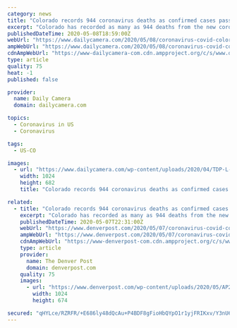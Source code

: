 ```yaml
---
category: news
title: "Colorado records 944 coronavirus deaths as confirmed cases pass 18,000"
excerpt: "Colorado has recorded as many as 944 deaths from the new coronavirus as total confirmed cases surpassed 18,000, state health officials said Thursday."
publishedDateTime: 2020-05-08T18:59:00Z
webUrl: "https://www.dailycamera.com/2020/05/08/coronavirus-covid-colorado-new-cases-deaths-may-7/"
ampWebUrl: "https://www.dailycamera.com/2020/05/08/coronavirus-covid-colorado-new-cases-deaths-may-7/amp/"
cdnAmpWebUrl: "https://www-dailycamera-com.cdn.ampproject.org/c/s/www.dailycamera.com/2020/05/08/coronavirus-covid-colorado-new-cases-deaths-may-7/amp/"
type: article
quality: 75
heat: -1
published: false

provider:
  name: Daily Camera
  domain: dailycamera.com

topics:
  - Coronavirus in US
  - Coronavirus

tags:
  - US-CO

images:
  - url: "https://www.dailycamera.com/wp-content/uploads/2020/04/TDP-L-CORONAVIRUS-AAO-_7AO0993xxx.jpg?w=1024&h=683"
    width: 1024
    height: 682
    title: "Colorado records 944 coronavirus deaths as confirmed cases pass 18,000"

related:
  - title: "Colorado records 944 coronavirus deaths as confirmed cases pass 18,000"
    excerpt: "Colorado has recorded as many as 944 deaths from the new coronavirus as total confirmed cases surpassed 18,000, state health officials said Thursday."
    publishedDateTime: 2020-05-07T22:31:00Z
    webUrl: "https://www.denverpost.com/2020/05/07/coronavirus-covid-colorado-new-cases-deaths-may-7/"
    ampWebUrl: "https://www.denverpost.com/2020/05/07/coronavirus-covid-colorado-new-cases-deaths-may-7/amp/"
    cdnAmpWebUrl: "https://www-denverpost-com.cdn.ampproject.org/c/s/www.denverpost.com/2020/05/07/coronavirus-covid-colorado-new-cases-deaths-may-7/amp/"
    type: article
    provider:
      name: The Denver Post
      domain: denverpost.com
    quality: 75
    images:
      - url: "https://www.denverpost.com/wp-content/uploads/2020/05/AP20116659860789.jpg?w=1024&h=674"
        width: 1024
        height: 674

secured: "qHYLce/RZRFR/+E686ly48dQcAu+P4BDF8gFioHbQYpO1r1yjFRIKxv/Y3nU6HyzYzKrRy89sEBe0h5Y+H+YpWrAM+PqPziF8PH5GRk0uid3UUUkUG0+nH/x5snANiurYMna0QGGSKtWFfcuyoLul3cooV9tbJxNOzGC9tSXWSHzjddJUyiElrofrL9UZ8/oKoDCJ6O3f+khHyyOzLLP/wgV46lN017exIQjVRZq8VyVu5N1QG+ZHYoR9+hpeAeiwvCrBaHtVFI0BFLoup6Y435MVgba+gvkBmOqQpUP3v5Q1EjVPY0F934YVQ+Qh6Dv;LC8y2q0QA5wrcXHs3doHuQ=="
---
```


